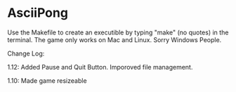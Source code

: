 # AsciiPong

Use the Makefile to create an executible by typing "make" (no quotes) in the terminal. The game only works on Mac and Linux. Sorry Windows People.

Change Log:

1.12: Added Pause and Quit Button. Imporoved file management. 


1.10: Made game resizeable